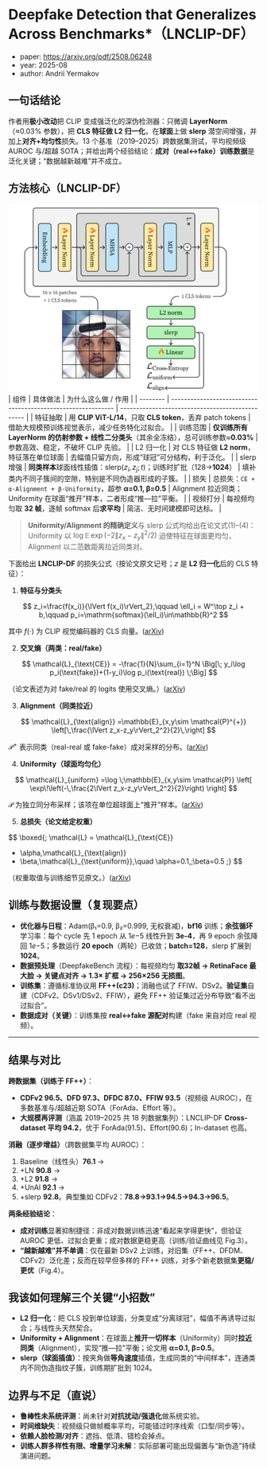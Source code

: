 # Deepfake Detection that Generalizes Across Benchmarks*（LNCLIP-DF）

- paper: https://arxiv.org/pdf/2508.06248
- year: 2025-08
- author: Andrii Yermakov

## 一句话结论

作者用**极小改动**把 CLIP 变成强泛化的深伪检测器：只微调 **LayerNorm**（≈0.03% 参数），把 **CLS 特征做 L2 归一化**，在**球面**上做 **slerp** 潜空间增强，并加上**对齐+均匀性**损失。13 个基准（2019–2025）跨数据集测试，平均视频级 AUROC 与/超越 SOTA；并给出两个经验结论：**成对（real↔fake）训练数据**是泛化关键；“数据越新越难”并不成立。



## 方法核心（LNCLIP-DF）
![alt text](../../images/image-5.png)
| 组件       | 具体做法                                                         | 为什么这么做 / 作用                                      |
| -------- | ------------------------------------------------------------ | ------------------------------------------------ |
| 特征抽取     | 用 **CLIP ViT-L/14**，只取 **CLS token**，丢弃 patch tokens         | 借助大规模预训练视觉表示，减少任务特化过拟合。                          |
| 训练范围     | **仅训练所有 LayerNorm 的仿射参数 + 线性二分类头**（其余全冻结），总可训练参数≈**0.03%**   | 参数高效、稳定，不破坏 CLIP 先验。                             |
| L2 归一化   | 对 CLS 特征做 **L2 norm**，特征落在单位球面                               | 去幅值只留方向，形成“球冠”可分结构，利于泛化。                         |
| slerp 增强 | **同类样本**球面线性插值：$\text{slerp}(z_i,z_j;t)$；训练时扩批（128→**1024**） | 填补类内不同子簇间的空隙，特别是不同伪造器形成的子簇。                      |
| 损失       | 总损失：`CE + α·Alignment + β·Uniformity`，超参 **α=0.1, β=0.5**    | Alignment 拉近同类；Uniformity 在球面“推开”样本，二者形成“推—拉”平衡。 |
| 视频打分     | 每视频均匀取 **32 帧**，逐帧 softmax 后**求平均**                          | 简洁、无时间建模即可达标。                                    |

> **Uniformity/Alignment 的精确定义**与 slerp 公式均给出在论文式(1)–(4)：Uniformity 以 $\log \mathbb{E}\,\exp(-2\|z_x-z_y\|^2/2)$ 迫使特征在球面更均匀，Alignment 以二范数距离拉近同类对。

下面给出 **LNCLIP-DF** 的损失公式（按论文原文记号；$z$ 是 **L2 归一化**后的 CLS 特征）：

1. **特征与分类头**

$$
z_i=\frac{f(x_i)}{\lVert f(x_i)\rVert_2},\qquad
\ell_i = W^\top z_i + b,\qquad
p_i=\mathrm{softmax}(\ell_i)\in\mathbb{R}^2
$$

其中 $f(\cdot)$ 为 CLIP 视觉编码器的 CLS 向量。([arXiv][1])

2. **交叉熵（两类：real/fake）**

$$
\mathcal{L}_{\text{CE}}
= -\frac{1}{N}\sum_{i=1}^N
\Big[\; y_i\log p_i(\text{fake})+(1-y_i)\log p_i(\text{real}) \;\Big]
$$

（论文表述为对 fake/real 的 logits 使用交叉熵。）([arXiv][1])

3. **Alignment（同类拉近）**

$$
\mathcal{L}_{\text{align}}
=\mathbb{E}_{x,y\sim \mathcal{P}^{+}}
\left[\,\frac{\lVert z_x-z_y\rVert_2^2}{2}\,\right]
$$

$\mathcal{P}^{+}$ 表示同类（real-real 或 fake-fake）成对采样的分布。([arXiv][1])

4. **Uniformity（球面均匀化）**

$$
\mathcal{L}_{uniform}
=\log \;\mathbb{E}_{x,y\sim \mathcal{P}}
\left[ \exp\!\left(-\,\frac{2\lVert z_x-z_y\rVert_2^2}{2}\right) \right]
$$

$\mathcal{P}$ 为独立同分布采样；该项在单位超球面上“推开”样本。([arXiv][1])

5. **总损失（论文给定权重）**

$$
\boxed{\;
\mathcal{L}
= \mathcal{L}_{\text{CE}}
+ \alpha\,\mathcal{L}_{\text{align}}
+ \beta\,\mathcal{L}_{\text{uniform}},\quad
\alpha=0.1,\;\beta=0.5
\;}
$$

（权重取值与训练细节见原文。）([arXiv][1])



## 训练与数据设置（复现要点）

* **优化器与日程**：Adam(β₁=0.9, β₂=0.999, 无权衰减)，**bf16** 训练；**余弦循环**学习率：每个 cycle 先 1 epoch 从 $1e{-5}$ 线性升到 **3e-4**，再 9 epoch 余弦降回 $1e{-5}$；多数运行 **20 epoch**（两轮）已收敛；**batch=128**，slerp 扩展到 **1024**。
* **数据预处理**（DeepfakeBench 流程）：每视频均匀 **取32帧 → RetinaFace 最大脸 → 关键点对齐 → 1.3× 扩框 → 256×256 无损图**。
* **训练集**：遵循标准协议用 **FF++(c23)**；消融也试了 FFIW、DSv2。**验证集**自建（CDFv2、DSv1/DSv2、FFIW），避免 FF++ 验证集过近分布导致“看不出过拟合”。
* **数据成对（关键）**：训练集按 **real↔fake 源配对**构建（fake 来自对应 real 视频）。

---

## 结果与对比

**跨数据集（训练于 FF++）**：

* **CDFv2 96.5、DFD 97.3、DFDC 87.0、FFIW 93.5**（视频级 AUROC），在多数基准与/超越近期 SOTA（ForAda、Effort 等）。
* **大规模再评测**（涵盖 2019–2025 共 18 列数据集列）：LNCLIP-DF **Cross-dataset 平均 94.2**，优于 ForAda(91.5)、Effort(90.6)；In-dataset 也高。

**消融（逐步增益）**（跨数据集平均 AUROC）：

1. Baseline（线性头）**76.1** →
2. +LN **90.8** →
3. +L2 **91.8** →
4. +UnAl **92.1** →
5. +slerp **92.8**。典型集如 CDFv2：**78.8→93.1→94.5→94.3→96.5**。

**两条经验结论**：

* **成对训练**显著抑制捷径：非成对数据训练迅速“看起来学得更快”，但验证 AUROC 更低、过拟合更重；成对数据更稳更高（训练/验证曲线见 Fig.3）。
* **“越新越难”并不单调**：仅在最新 DSv2 上训练，对旧集（FF++、DFDM、CDFv2）泛化差；反而在较早但多样的 FF++ 训练，对多个新老数据集**更稳/更优**（Fig.4）。


## 我该如何理解三个关键“小招数”

* **L2 归一化**：把 CLS 投到单位球面，分类变成“分离球冠”，幅值不再诱导过拟合；与线性头天然契合。
* **Uniformity + Alignment**：在球面上**推开一切样本**（Uniformity）同时**拉近同类**（Alignment），实现“推—拉”平衡；论文用 **α=0.1, β=0.5**。
* **slerp（球面插值）**：按夹角做**等角速度**插值，生成同类的“中间样本”，连通类内不同伪造指纹子簇，训练期扩批到 1024。


## 边界与不足（直说）

* **鲁棒性未系统评测**：尚未针对**对抗扰动/强退化**做系统实验。
* **时间维缺失**：视频级只做帧概率平均，可能错过时序线索（口型/同步等）。
* **依赖人脸检测/对齐**：遮挡、低清、错检会掉点。
* **训练人群多样性有限、增量学习未解**：实际部署可能出现偏置与“新伪造”持续演进问题。


[1]: https://arxiv.org/pdf/2508.06248 "Deepfake Detection that Generalizes Across Benchmarks"
